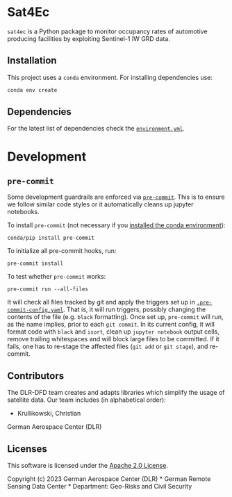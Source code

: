 # Sat4Ec

`sat4ec` is a Python package to monitor occupancy rates of automotive producing facilities by exploiting Sentinel-1 IW GRD data.

## Installation

This project uses a `conda` environment. For installing dependencies use:

```bash
conda env create
```

## Dependencies
For the latest list of dependencies check the [`environment.yml`](environment.yml).

# Development

## `pre-commit`

Some development guardrails are enforced via [`pre-commit`](https://pre-commit.com/). This is to
ensure we follow similar code styles or it automatically cleans up jupyter notebooks.

To install `pre-commit` (not necessary if you [installed the conda
environment](#install-conda-evnironment)):

```shell
conda/pip install pre-commit
```

To initialize all pre-commit hooks, run:

```shell
pre-commit install
```

To test whether `pre-commit` works:

```shell
pre-commit run --all-files
```

It will check all files tracked by git and apply the triggers set up in
[`.pre-commit-config.yaml`](.pre-commit-config.yaml). That is, it will run triggers, possibly
changing the contents of the file (e.g. `black` formatting). Once set up, `pre-commit` will run, as
the name implies, prior to each `git commit`. In its current config, it will format code with
`black` and `isort`, clean up `jupyter notebook` output cells, remove trailing whitespaces and will
block large files to be committed. If it fails, one has to re-stage the affected files (`git add` or
`git stage`), and re-commit.

## Contributors
The DLR-DFD team creates and adapts libraries which simplify the usage of satellite data. Our team
includes (in alphabetical order):
* Krullikowski, Christian

German Aerospace Center (DLR)

## Licenses
This software is licensed under the [Apache 2.0 License](LICENSE.txt).

Copyright (c) 2023 German Aerospace Center (DLR) * German Remote Sensing Data Center * Department:
Geo-Risks and Civil Security